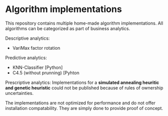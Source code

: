 # Algorithm implementations

This repository contains multiple home-made algorithm implementations.
All algorithms can be categorized as part of business analytics.

Descriptive analytics:
- VariMax factor rotation

Predictive analytics:
- KNN-Classifier [Python]
- C4.5 (without prunning) [Pyhton

Prescriptive analytics:
Implementations for a **simulated annealing heuritic and genetic heuristic** could not be published because of rules of ownership uncertainties.


The implementations are not optimized for performance and do not offer installation compatability.
They are simply done to provide proof of concept.
